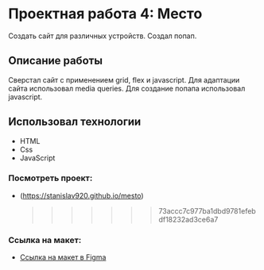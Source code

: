 # Проектная работа 4: Место

Создать сайт для различных устройств. Создал попап.

## Описание работы

Сверстал сайт с применением grid, flex и javascript. Для адаптации сайта использовал media queries. Для создание попапа использовал javascript.

## Использовал технологии

- HTML
- Css
- JavaScript

### Посмотреть проект:

- (https://stanislav920.github.io/mesto)
  > > > > > > > 73accc7c977ba1dbd9781efebdf18232ad3ce6a7

### Ссылка на макет:

- [Ссылка на макет в Figma](https://www.figma.com/file/2cn9N9jSkmxD84oJik7xL7/JavaScript.-Sprint-4?node-id=0%3A1)
